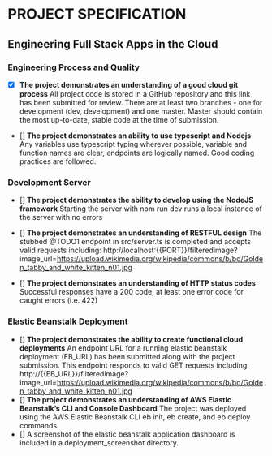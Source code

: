 # PROJECT SPECIFICATION
## Engineering Full Stack Apps in the Cloud

### Engineering Process and Quality

- [X] **The project demonstrates an understanding of a good cloud git process** All project code is stored in a GitHub repository and this link has been submitted for review. There are at least two branches - one for development (dev, development) and one master. Master should contain the most up-to-date, stable code at the time of submission.
- [] **The project demonstrates an ability to use typescript and Nodejs** Any variables use typescript typing wherever possible, variable and function names are clear, endpoints are logically named. Good coding practices are followed.

### Development Server

- [] **The project demonstrates the ability to develop using the NodeJS framework** Starting the server with npm run dev runs a local instance of the server with no errors
- [] **The project demonstrates an understanding of RESTFUL design** The stubbed @TODO1 endpoint in src/server.ts is completed and accepts valid requests including: http://localhost:{{PORT}}/filteredimage?image_url=https://upload.wikimedia.org/wikipedia/commons/b/bd/Golden_tabby_and_white_kitten_n01.jpg

- [] **The project demonstrates an understanding of HTTP status codes** Successful responses have a 200 code, at least one error code for caught errors (i.e. 422)

### Elastic Beanstalk Deployment

- [] **The project demonstrates the ability to create functional cloud deployments** An endpoint URL for a running elastic beanstalk deployment (EB_URL) has been submitted along with the project submission. This endpoint responds to valid GET requests including:
http://{{EB_URL}}/filteredimage?image_url=https://upload.wikimedia.org/wikipedia/commons/b/bd/Golden_tabby_and_white_kitten_n01.jpg
- [] **The project demonstrates an understanding of AWS Elastic Beanstalk’s CLI and Console Dashboard** The project was deployed using the AWS Elastic Beanstalk CLI eb init, eb create, and eb deploy commands.
- [] A screenshot of the elastic beanstalk application dashboard is included in a deployment_screenshot directory.